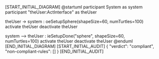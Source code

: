 [START_INITIAL_DIAGRAM]
@startuml
participant System as system
participant "theUser:ActInterface" as theUser

theUser -> system : oeSetupSphere(shapeSize=60, numTurtles=100)
activate theUser
deactivate theUser

system --> theUser : ieSetupDone("sphere", shapeSize=60, numTurtles=100)
activate theUser
deactivate theUser
@enduml
[END_INITIAL_DIAGRAM]
[START_INITIAL_AUDIT]
{
  "verdict": "compliant",
  "non-compliant-rules": []
}
[END_INITIAL_AUDIT]